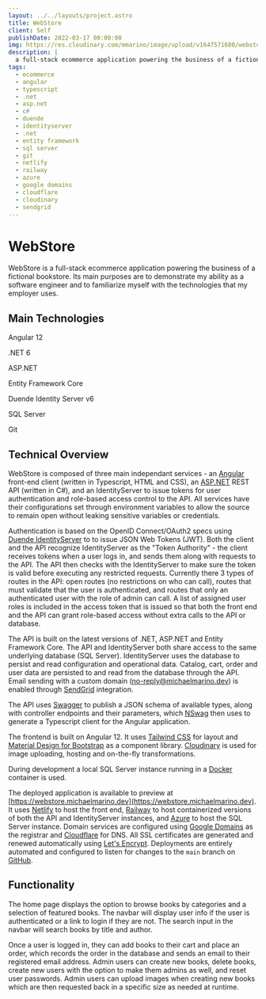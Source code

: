 ```yaml
---
layout: ../../layouts/project.astro
title: WebStore
client: Self
publishDate: 2022-03-17 00:00:00
img: https://res.cloudinary.com/mmarino/image/upload/v1647571680/webstore_screenshot_lx9vbf.png
description: |
  a full-stack ecommerce application powering the business of a fictional bookstore
tags:
  - ecommerce
  - angular
  - typescript
  - .net
  - asp.net
  - c#
  - duende
  - identityserver
  - .net
  - entity framework
  - sql server
  - git
  - netlify
  - railway
  - azure
  - google domains
  - cloudflare
  - cloudinary
  - sendgrid
---
```


# WebStore

WebStore is a full-stack ecommerce application powering the business of a fictional bookstore. Its main purposes are to demonstrate my ability as a software engineer and to familiarize myself with the technologies that my employer uses.

## Main Technologies

Angular 12

.NET 6

ASP.NET

Entity Framework Core

Duende Identity Server v6

SQL Server

Git

## Technical Overview

WebStore is composed of three main independant services - an [Angular](https://angular.io/) front-end client (written in Typescript, HTML and CSS), an [ASP.NET](https://dotnet.microsoft.com/en-us/apps/aspnet) REST API (written in C#), and an IdentityServer to issue tokens for user authentication and role-based access control to the API. All services have their configurations set through environment variables to allow the source to remain open without leaking sensitive variables or credentials.

Authentication is based on the OpenID Connect/OAuth2 specs using [Duende IdentityServer](https://duendesoftware.com/products/identityserver) to to issue JSON Web Tokens (JWT). Both the client and the API recognize IdentityServer as the "Token Authority" - the client receives tokens when a user logs in, and sends them along with requests to the API. The API then checks with the IdentityServer to make sure the token is valid before executing any restricted requests. Currently there 3 types of routes in the API: open routes (no restrictions on who can call), routes that must validate that the user is authenticated, and routes that only an authenticated user with the role of admin can call. A list of assigned user roles is included in the access token that is issued so that both the front end and the API can grant role-based access without extra calls to the API or database.

The API is built on the latest versions of .NET, ASP.NET and Entity Framework Core. The API and IdentityServer both share access to the same underlying database (SQL Server). IdentityServer uses the database to persist and read configuration and operational data. Catalog, cart, order and user data are persisted to and read from the database through the API. Email sending with a custom domain ([no-reply@michaelmarino.dev](mailto:no-reply@michaelmarino.dev)) is enabled through [SendGrid](https://sendgrid.com/) integration.

The API uses [Swagger](https://github.com/domaindrivendev/Swashbuckle.AspNetCore) to publish a JSON schema of available types, along with controller endpoints and their parameters, which [NSwag](https://github.com/RicoSuter/NSwag) then uses to generate a Typescript client for the Angular application.

The frontend is built on Angular 12. It uses [Tailwind CSS](https://tailwindcss.com/) for layout and [Material Design for Bootstrap](https://mdbootstrap.com/) as a component library. [Cloudinary](https://cloudinary.com/) is used for image uploading, hosting and on-the-fly transformations.

During development a local SQL Server instance running in a [Docker](https://www.docker.com/) container is used.

The deployed application is available to preview at [https://webstore.michaelmarino.dev](https://webstore.michaelmarino.dev). It uses [Netlify](https://www.netlify.com/) to host the front end, [Railway](https://railway.app/) to host containerized versions of both the API and IdentityServer instances, and [Azure](https://azure.microsoft.com/) to host the SQL Server instance. Domain services are configured using [Google Domains](https://domains.google/) as the registrar and [Cloudflare](https://www.cloudflare.com/) for DNS. All SSL certificates are generated and renewed automatically using [Let's Encrypt](https://letsencrypt.org/). Deployments are entirely automated and configured to listen for changes to the `main` branch on [GitHub](https://github.com).

## Functionality

The home page displays the option to browse books by categories and a selection of featured books. The navbar will display user info if the user is authenticated or a link to login if they are not. The search input in the navbar will search books by title and author.

Once a user is logged in, they can add books to their cart and place an order, which records the order in the database and sends an email to their registered email address. Admin users can create new books, delete books, create new users with the option to make them admins as well, and reset user passwords. Admin users can upload images when creating new books which are then requested back in a specific size as needed at runtime.
